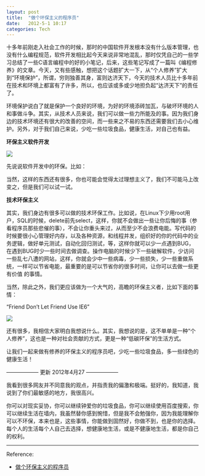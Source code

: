 ```yaml
---
layout: post
title:  "做个环保主义的程序员"
date:   2012-5-1 10:17
categories: Tech
---
```


十多年前刚走入社会工作的时候，那时的中国软件开发根本没有什么版本管理，也没有什么编程规范，软件开发相比起今天来说非常地混乱，那时仅凭自己的一些学习总结了一些C语言编程中的好的小笔记，后来，这些笔记写成了一篇叫《编程修养》的文章。今天，又有些感触，想把这个话题扩大一下，从“个人修养”扩大到“环境保护”，所谓，穷则独善其身，富则达济天下，今天的技术人员比十多年前在技术和环境上都富有了许多，所以，也应该或多或少地担负起“达济天下”的责任了。

环境保护说白了就是保护一个良好的环境，为好的环境添砖加瓦，与破坏环境的人和事做斗争。其实，从技术人员来说，我们可以做一些力所能及的事。因为我们身边的技术环境还有很大的改善的空间，而一些来之不易的东西还需要我们去小心维护。另外，对于我们自己来说，少吃一些垃圾食品，健康生活，对自己也有益。

**环保主义软件开发**

![](https://i.imgur.com/U0OqvNc.jpg)

先说说软件开发中的环保。比如：

当然，这样的东西还有很多，你也可能会觉得太过理想主义了，我们不可能马上改变之，但是我们可以试一试。

**技术环保主义**

其实，我们身边有很多可以做的技术环保工作。比如说，在Linux下少用root用户，SQL的时候，delete前先select，这样，你就不会做出一些让你后悔的事（参看程序员那些悲催的事），不会让你重头来过，从而至少不会浪费电能。写代码的时候要很小心管理好内存，以及各种资源，和线程并发，组织好的你的代码中的业务逻辑，做好单元测试，自动化回归测试，等，这样你就可以少一点遇到BUG，在遇到BUG时少一些时间去做调查。操作电脑的时候少下一些破解软件，少访问一些乱七八遭的网站，这样，你就会少中一些病毒，少一些损失，少一些重做系统，一样可以节省电能，最重要的是可以节省你的很多时间，让你可以去做一些更有价值 的事情。

当然，除此之外，我们更应该做为一个大气的，高瞻的环保主义者，比如下面的事情：

“Friend Don’t Let Friend Use IE6”

![](https://i.imgur.com/sk5WXuw.jpg)

还有很多，我相信大家明白我想说什么。其实，我想说的是，这不单单是一种“个人修养”，这也是一种对社会贡献的方式，更是一种“低碳环保”的生活方式。

让我们一起来做有修养的环保主义的程序员吧，少吃一些垃圾食品，多一些绿色的健康生活！

—————— 更新 2012年4月27 ——————

我看到很多网友并不同意我的观点，并指责我的偏激和极端。挺好的，我知道，我说到了你们最敏感的地方，我很高兴。

你可以对现实妥协，你可以继续钟爱你的垃圾食品，你可以继续使用百度搜索，你可以继续生活在墙内，我虽然替你感到惋惜，但是我不会勉强你，因为我能理解你可以不环保，本来也是，这些事情，你能做到固然好，你做不到，也是你的选择。每个人的生活每个人自己去选择，想健康地生活，或是不健康地生活，都是你自己的权利。

***

Reference:

*   [做个环保主义的程序员](http://coolshell.cn/articles/7186.html)
